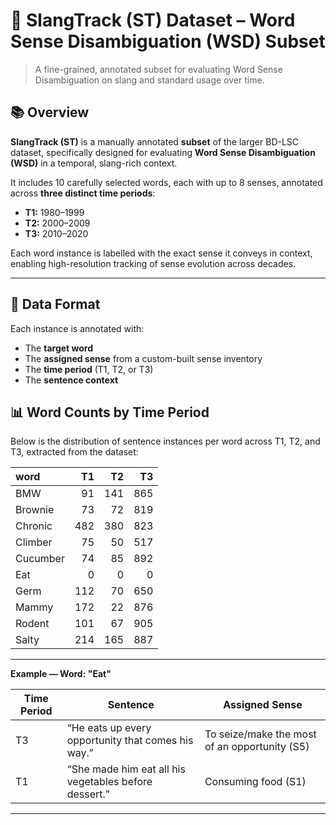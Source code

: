 # 🧠 SlangTrack (ST) Dataset – Word Sense Disambiguation (WSD) Subset

> A fine-grained, annotated subset for evaluating Word Sense Disambiguation on slang and standard usage over time.

## 📚 Overview

**SlangTrack (ST)** is a manually annotated **subset** of the larger BD-LSC dataset, specifically designed for evaluating **Word Sense Disambiguation (WSD)** in a temporal, slang-rich context.

It includes 10 carefully selected words, each with up to 8 senses, annotated across **three distinct time periods**:
- **T1:** 1980–1999  
- **T2:** 2000–2009  
- **T3:** 2010–2020

Each word instance is labelled with the exact sense it conveys in context, enabling high-resolution tracking of sense evolution across decades.

---

## 📝 Data Format

Each instance is annotated with:
- The **target word**
- The **assigned sense** from a custom-built sense inventory
- The **time period** (T1, T2, or T3)
- The **sentence context**

## 📊 Word Counts by Time Period

Below is the distribution of sentence instances per word across T1, T2, and T3, extracted from the dataset:

| word     |   T1 |   T2 |   T3 |  
|:---------|-----:|-----:|-----:|
| BMW      |   91 |  141 |  865 | 
| Brownie  |   73 |   72 |  819 |  
| Chronic  |  482 |  380 |  823 |   
| Climber  |   75 |   50 |  517 |   
| Cucumber |   74 |   85 |  892 |   
| Eat      |    0 |    0 |    0 |  
| Germ     |  112 |   70 |  650 |   
| Mammy    |  172 |   22 |  876 |    
| Rodent   |  101 |   67 |  905 |   
| Salty    |  214 |  165 |  887 |    

---

**Example — Word: "Eat"**

| Time Period | Sentence                                                                 | Assigned Sense                                 |
|-------------|--------------------------------------------------------------------------|------------------------------------------------|
| T3          | “He eats up every opportunity that comes his way.”                      | To seize/make the most of an opportunity (S5)  |
| T1          | “She made him eat all his vegetables before dessert.”                   | Consuming food (S1)                            |

---
